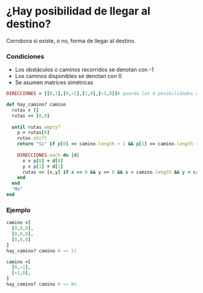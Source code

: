 # ¿Hay posibilidad de llegar al destino?
Corrobora si existe, o no, forma de llegar al destino.

### Condiciones
* Los obstáculos o caminos recorridos se denotan con -1
* Los caminos disponibles se denotan con 0
* Se asumen matrices simétricas

```ruby
DIRECCIONES = [[0,1],[0,-1],[1,0],[-1,0]]# guarda las 4 posibilidades de movimientos ↓, ↑, →, ←

def hay_camino? camino
  rutas = []
  rutas << [0,0]
  
  until rutas.empty?
    p = rutas[0]
    rutas.shift
    return "Sí" if p[0] == camino.length - 1 && p[1] == camino.length - 1 
    
    DIRECCIONES.each do |d|
      x = p[0] + d[0]
      y = p[1] + d[1]
      rutas << [x,y] if x >= 0 && y >= 0 && x < camino.length && y < camino.length && camino[x][y] != -1 
    end
  end
  "No"
end
```
### Ejemplo

```ruby
camino =[
  [0,0,0],
  [0,0,0],
  [0,0,0]
]
hay_camino? camino # => Sí

camino =[
  [0,-1],
  [-1,0],
]
hay_camino? camino # => No


```
